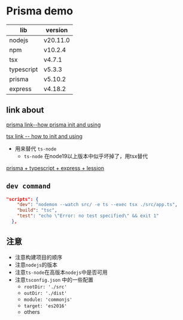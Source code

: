# Prisma demo

| lib        | version  |
| ---------- | -------- |
| nodejs     | v20.11.0 |
| npm        | v10.2.4  |
| tsx        | v4.7.1   |
| typescript | v5.3.3   |
| prisma     | v5.10.2  |
| express    | v4.18.2  |

## link about

[prisma link--how prisma init and using](https://www.prisma.io/docs/getting-started/quickstart)


[tsx link -- how to init and using](https://www.npmjs.com/package/tsx)

- 用来替代 `ts-node`
  - `ts-node` 在node19以上版本中似乎坏掉了，用tsx替代

[prisma + typescript + express + lession](https://juejin.cn/post/7337188759056384015)

## `dev command`

```json
"scripts": {
    "dev": "nodemon --watch src/ -e ts --exec tsx ./src/app.ts",
    "build": "tsc",
    "test": "echo \"Error: no test specified\" && exit 1"
  },
```

## 注意

- 注意构建项目的顺序
- 注意`nodejs`的版本
- 注意`ts-node`在高版本`nodejs`中是否可用
- 注意`tsconfig.json` 中的一些配置
  - `rootDir: './src'`
  - `outDir: './dist'`
  - `module: 'commonjs'`
  - `target: 'es2016'`
  - others
